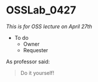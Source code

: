 # OSSLab_0427

*This is for OSS lecture on April 27th*

* To do
	* Owner
	* Requester

As professor said:

> Do it yourself!
